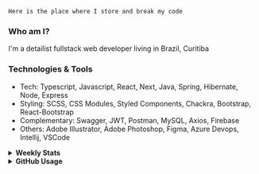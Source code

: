 ```
Here is the place where I store and break my code
```
### Who am I?
I'm a detailist fullstack web developer living in Brazil, Curitiba

### Technologies & Tools
- Tech: Typescript, Javascript, React, Next, Java, Spring, Hibernate, Node, Express
- Styling: SCSS, CSS Modules, Styled Components, Chackra, Bootstrap, React-Bootstrap
- Complementary: Swagger, JWT, Postman, MySQL, Axios, Firebase
- Others: Adobe Illustrator, Adobe Photoshop, Figma, Azure Devops, Intellij, VSCode

<details>
  <summary><b> Weekly Stats</b></summary>
<!--START_SECTION:waka-->

```text
Java             14 hrs 14 mins  ████████████████████████▓   98.35 %
GitIgnore file   4 mins          ░░░░░░░░░░░░░░░░░░░░░░░░░   00.55 %
JSON             3 mins          ░░░░░░░░░░░░░░░░░░░░░░░░░   00.41 %
XML              3 mins          ░░░░░░░░░░░░░░░░░░░░░░░░░   00.41 %
SQL              1 min           ░░░░░░░░░░░░░░░░░░░░░░░░░   00.19 %
Properties       0 secs          ░░░░░░░░░░░░░░░░░░░░░░░░░   00.09 %
```

<!--END_SECTION:waka-->
</details>

<details>
  <summary><b> GitHub Usage</b></summary>
  
[![Top Langs](https://github-readme-stats.vercel.app/api/top-langs/?username=gxlpes&&langs_count=9&layout=compact)](https://github.com/anuraghazra/github-readme-stats)

</details>
